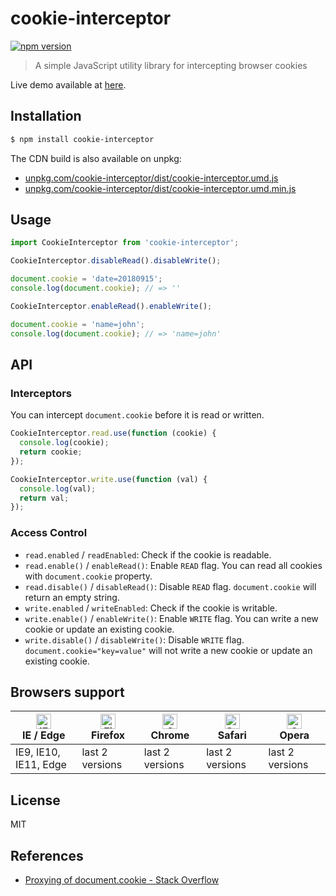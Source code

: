 # cookie-interceptor

[![npm version](https://img.shields.io/npm/v/cookie-interceptor.svg)](https://www.npmjs.com/package/cookie-interceptor)

> A simple JavaScript utility library for intercepting browser cookies

Live demo available at
[here](https://keqingrong.github.io/cookie-interceptor/example/).

## Installation

```sh
$ npm install cookie-interceptor
```

The CDN build is also available on unpkg:

- [unpkg.com/cookie-interceptor/dist/cookie-interceptor.umd.js](https://unpkg.com/cookie-interceptor/dist/cookie-interceptor.umd.js)
- [unpkg.com/cookie-interceptor/dist/cookie-interceptor.umd.min.js](https://unpkg.com/cookie-interceptor/dist/cookie-interceptor.umd.min.js)

## Usage

```js
import CookieInterceptor from 'cookie-interceptor';

CookieInterceptor.disableRead().disableWrite();

document.cookie = 'date=20180915';
console.log(document.cookie); // => ''

CookieInterceptor.enableRead().enableWrite();

document.cookie = 'name=john';
console.log(document.cookie); // => 'name=john'
```

## API

### Interceptors

You can intercept `document.cookie` before it is read or written.

```js
CookieInterceptor.read.use(function (cookie) {
  console.log(cookie);
  return cookie;
});

CookieInterceptor.write.use(function (val) {
  console.log(val);
  return val;
});
```

### Access Control

- `read.enabled` / `readEnabled`: Check if the cookie is readable.
- `read.enable()` / `enableRead()`: Enable `READ` flag. You can read all cookies
  with `document.cookie` property.
- `read.disable()` / `disableRead()`: Disable `READ` flag. `document.cookie`
  will return an empty string.
- `write.enabled` / `writeEnabled`: Check if the cookie is writable.
- `write.enable()` / `enableWrite()`: Enable `WRITE` flag. You can write a new
  cookie or update an existing cookie.
- `write.disable()` / `disableWrite()`: Disable `WRITE` flag. 
  `document.cookie="key=value"` will not write a new cookie or update an 
  existing cookie.

## Browsers support

| [<img src="https://raw.githubusercontent.com/alrra/browser-logos/master/src/edge/edge_48x48.png" alt="IE / Edge" width="24px" height="24px" />](http://godban.github.io/browsers-support-badges/)</br>IE / Edge | [<img src="https://raw.githubusercontent.com/alrra/browser-logos/master/src/firefox/firefox_48x48.png" alt="Firefox" width="24px" height="24px" />](http://godban.github.io/browsers-support-badges/)</br>Firefox | [<img src="https://raw.githubusercontent.com/alrra/browser-logos/master/src/chrome/chrome_48x48.png" alt="Chrome" width="24px" height="24px" />](http://godban.github.io/browsers-support-badges/)</br>Chrome | [<img src="https://raw.githubusercontent.com/alrra/browser-logos/master/src/safari/safari_48x48.png" alt="Safari" width="24px" height="24px" />](http://godban.github.io/browsers-support-badges/)</br>Safari | [<img src="https://raw.githubusercontent.com/alrra/browser-logos/master/src/opera/opera_48x48.png" alt="Opera" width="24px" height="24px" />](http://godban.github.io/browsers-support-badges/)</br>Opera |
| --------- | --------- | --------- | --------- | --------- |
| IE9, IE10, IE11, Edge| last 2 versions| last 2 versions| last 2 versions| last 2 versions

## License

MIT

## References

- [Proxying of document.cookie - Stack Overflow](https://stackoverflow.com/questions/32410331/proxying-of-document-cookie)

